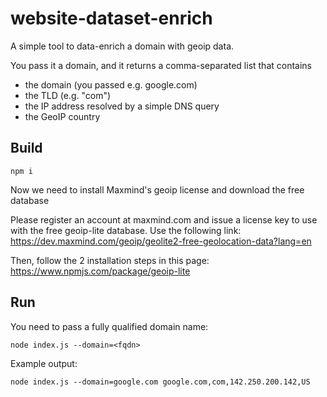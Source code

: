 # website-dataset-enrich
A simple tool to data-enrich a domain with geoip data.

You pass it a domain, and it returns a comma-separated list that contains

* the domain (you passed e.g. google.com)
* the TLD (e.g. "com")
* the IP address resolved by a simple DNS query
* the GeoIP country


## Build
``npm i``

Now we need to install Maxmind's geoip license and download the free database

Please register an account at maxmind.com and issue a license key to use with the free geoip-lite database. Use the following link:
https://dev.maxmind.com/geoip/geolite2-free-geolocation-data?lang=en

Then, follow the 2 installation steps in this page:
https://www.npmjs.com/package/geoip-lite

## Run


You need to pass a fully qualified domain name:

``
node index.js --domain=<fqdn>
``

Example output:

``
node index.js --domain=google.com
google.com,com,142.250.200.142,US
``

